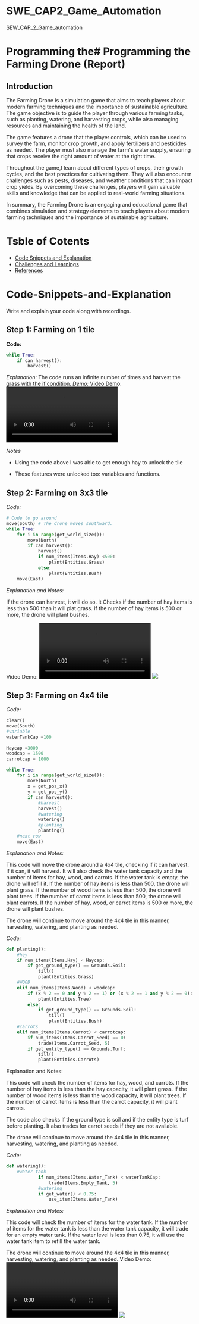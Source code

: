 # SWE_CAP2_Game_Automation
SEW_CAP_2_Game_automation

# Programming the# Programming the Farming Drone (Report)
## Introduction

The Farming Drone is a simulation game that aims to teach players about modern farming techniques and the importance of sustainable agriculture. The game objective is to guide the player through various farming tasks, such as planting, watering, and harvesting crops, while also managing resources and maintaining the health of the land.

The game features a drone that the player controls, which can be used to survey the farm, monitor crop growth, and apply fertilizers and pesticides as needed. The player must also manage the farm's water supply, ensuring that crops receive the right amount of water at the right time.

Throughout the game,I learn about different types of crops, their growth cycles, and the best practices for cultivating them. They will also encounter challenges such as pests, diseases, and weather conditions that can impact crop yields. By overcoming these challenges, players will gain valuable skills and knowledge that can be applied to real-world farming situations.

In summary, the Farming Drone is an engaging and educational game that combines simulation and strategy elements to teach players about modern farming techniques and the importance of sustainable agriculture.

# Tsble of Cotents

- [Code Snippets and Explanation](#code-snippets-and-explanation)
- [Challenges and Learnings](#challenges-and-learnings)
- [References](#references)
  
# Code-Snippets-and-Explanation
Write and explain your code along with recordings.

## Step 1: Farming on 1 tile

**Code:**
``` python 
while True:
    if can_harvest():
        harvest()
```

*Explanation:*
The code runs an infinite number of times and harvest the grass with the if condition.
*Demo:*
Video Demo:
![](./lv1.mp4)

*Notes*
- Using the code above I was able to get enough hay to unlock the tile
* These features were unlocked too: variables and functions.


## Step 2: Farming on 3x3 tile
*Code:*
```  python while True:
# Code to go around
move(South) # The drone moves southward.
while True:
    for i in range(get_world_size()):
        move(North)
        if can_harvest():
            harvest()
            if num_items(Items.Hay) <500:
                plant(Entities.Grass)
            else:
                plant(Entities.Bush)
    move(East) 
```
*Explanation and Notes:*

If the drone can harvest, it will do so. It Checks if the number of hay items is less than 500 than it will plat grass.
 If the number of hay items is 500 or more, the drone will plant bushes.

 Video Demo:
![](./lv1.mp4)
![](./scree)

## Step 3: Farming on 4x4 tile
*Code:*
```  python while True:
clear()
move(South)
#variable 
waterTankCap =100

Haycap =3000
woodcap = 1500
carrotcap = 1000

while True:
    for i in range(get_world_size()):
        move(North)
        x = get_pos_x()
        y = get_pos_y()
        if can_harvest():
            #harvest
            harvest()
            #watering
            watering()
            #planting
            planting()
    #next row
    move(East)
```
*Explanation and Notes:*

This code will move the drone around a 4x4 tile, checking if it can harvest. If it can, it will harvest. It will also check the water tank capacity and the number of items for hay, wood, and carrots. If the water tank is empty, the drone will refill it. If the number of hay items is less than 500, the drone will plant grass. If the number of wood items is less than 500, the drone will plant trees. If the number of carrot items is less than 500, the drone will plant carrots. If the number of hay, wood, or carrot items is 500 or more, the drone will plant bushes.

The drone will continue to move around the 4x4 tile in this manner, harvesting, watering, and planting as needed.

*Code:*
```  python while True:
def planting():
    #hey
    if num_items(Items.Hay) < Haycap:
        if get_ground_type() == Grounds.Soil:
            till()
            plant(Entities.Grass)
    #WOOD
    elif num_items(Items.Wood) < woodcap:
        if (x % 2 == 0 and y % 2 == 1) or (x % 2 == 1 and y % 2 == 0):
            plant(Entities.Tree)
        else:
            if get_ground_type() == Grounds.Soil:
                till()
                plant(Entities.Bush)
    #carrots
    elif num_items(Items.Carrot) < carrotcap:
        if num_items(Items.Carrot_Seed) == 0:
            trade(Items.Carrot_Seed, 5)
        if get_entity_type() == Grounds.Turf:
            till()
            plant(Entities.Carrots)
```

Explanation and Notes:

This code will check the number of items for hay, wood, and carrots. If the number of hay items is less than the hay capacity, it will plant grass. If the number of wood items is less than the wood capacity, it will plant trees. If the number of carrot items is less than the carrot capacity, it will plant carrots.

The code also checks if the ground type is soil and if the entity type is turf before planting. It also trades for carrot seeds if they are not available.

The drone will continue to move around the 4x4 tile in this manner, harvesting, watering, and planting as needed.

*Code:*
```  python while True:
def watering():
    #water tank
            if num_items(Items.Water_Tank) < waterTankCap:
                trade(Items.Empty_Tank, 5)
            #watering 
            if get_water() < 0.75:
                use_item(Items.Water_Tank)
```

*Explanation and Notes:*

This code will check the number of items for the water tank. If the number of items for the water tank is less than the water tank capacity, it will trade for an empty water tank. If the water level is less than 0.75, it will use the water tank item to refill the water tank.

The drone will continue to move around the 4x4 tile in this manner, harvesting, watering, and planting as needed.
 Video Demo:
![](./3.mp4)
![](./Screenshot%20(153).png)